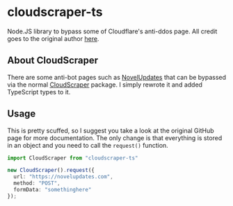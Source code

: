 # cloudscraper-ts
Node.JS library to bypass some of Cloudflare's anti-ddos page. All credit goes to the original author [here](https://github.com/codemanki/cloudscraper).

## About CloudScraper
There are some anti-bot pages such as [NovelUpdates](https://novelupdates.com) that can be bypassed via the normal [CloudScraper](https://npmjs.com/package/cloudscraper) package. I simply rewrote it and added TypeScript types to it.

## Usage
This is pretty scuffed, so I suggest you take a look at the original GitHub page for more documentation. The only change is that everything is stored in an object and you need to call the `request()` function.
```typescript
import CloudScraper from "cloudscraper-ts"

new CloudScraper().request({
  url: "https://novelupdates.com",
  method: "POST",
  formData: "somethinghere"
});
```